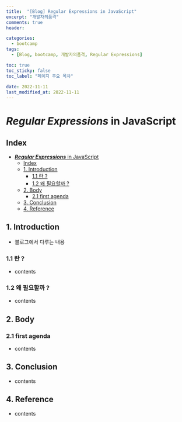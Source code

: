 ```yaml
---
title:  "[Blog] Regular Expressions in JavaScript"
excerpt: "개발자의품격"
comments: true
header:

categories:
  - bootcamp
tags:
  - [Blog, bootcamp, 개발자의품격, Regular Expressions]

toc: true
toc_sticky: false
toc_label: "페이지 주요 목차" 
 
date: 2022-11-11
last_modified_at: 2022-11-11
---
```


# ***Regular Expressions*** in JavaScript

## Index

- [***Regular Expressions*** in JavaScript](#regular-expressions-in-javascript)
  - [Index](#index)
  - [1. Introduction](#1-introduction)
    - [1.1 란 ?](#11-란-)
    - [1.2 왜 필요할까 ?](#12-왜-필요할까-)
  - [2. Body](#2-body)
    - [2.1 first agenda](#21-first-agenda)
  - [3. Conclusion](#3-conclusion)
  - [4. Reference](#4-reference)

## 1. Introduction 

- 블로그에서 다루는 내용

### 1.1 란 ?

- contents

### 1.2 왜 필요할까 ?

- contents

## 2. Body

### 2.1 first agenda

- contents

## 3. Conclusion

- contents
  
## 4. Reference

- contents
